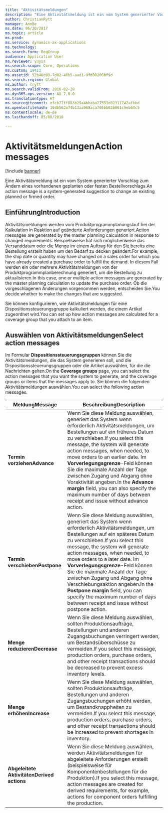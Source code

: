 ```yaml
---
title: "Aktivitätsmeldungen"
description: "Eine Aktivitätsmeldung ist ein vom System generierter Vorschlag zum Ändern eines vorhandenen geplanten oder festen Bestellvorschlags."
author: ChristianRytt
manager: AnnBe
ms.date: 06/20/2017
ms.topic: article
ms.prod: 
ms.service: dynamics-ax-applications
ms.technology: 
ms.search.form: ReqGroup
audience: Application User
ms.reviewer: yuyus
ms.search.scope: Core, Operations
ms.custom: 19411
ms.assetid: 52b46d93-7d02-46b5-aad1-9fd08206bf9d
ms.search.region: Global
ms.author: crytt
ms.search.validFrom: 2016-02-28
ms.dyn365.ops.version: AX 7.0.0
ms.translationtype: HT
ms.sourcegitcommit: efcb77ff883b29a4bbaba27551e02311742afbbd
ms.openlocfilehash: 10db562a74b13aa968aca705bb02b061c9eb64c5
ms.contentlocale: de-de
ms.lasthandoff: 05/08/2018

---
```


# <a name="action-messages"></a><span data-ttu-id="f9bfb-103">Aktivitätsmeldungen</span><span class="sxs-lookup"><span data-stu-id="f9bfb-103">Action messages</span></span>

[!include [banner](../includes/banner.md)]

<span data-ttu-id="f9bfb-104">Eine Aktivitätsmeldung ist ein vom System generierter Vorschlag zum Ändern eines vorhandenen geplanten oder festen Bestellvorschlags.</span><span class="sxs-lookup"><span data-stu-id="f9bfb-104">An action message is a system-generated suggestion to change an existing planned or firmed order.</span></span>

## <a name="introduction"></a><span data-ttu-id="f9bfb-105">Einführung</span><span class="sxs-lookup"><span data-stu-id="f9bfb-105">Introduction</span></span>

<span data-ttu-id="f9bfb-106">Aktivitätsmeldungen werden vom Produktprogrammplanungslauf bei der Kalkulation in Reaktion auf geänderte Anforderungen generiert.</span><span class="sxs-lookup"><span data-stu-id="f9bfb-106">Action messages are generated by the master planning calculation in response to changed requirements.</span></span> <span data-ttu-id="f9bfb-107">Beispielsweise hat sich möglicherweise das Versanddatum oder die Menge im einem Auftrag für den Sie bereits eine Bestellung erstellt haben um den Bedarf zu decken geändert.</span><span class="sxs-lookup"><span data-stu-id="f9bfb-107">For example, the ship date or quantity may have changed on a sales order for which you have already created a purchase order to fulfill the demand.</span></span> <span data-ttu-id="f9bfb-108">In diesem Fall werden ein oder mehrere Aktivitätsmeldungen von der Produktprogrammplanberechnung generiert, um die Bestellung zu aktualisieren.</span><span class="sxs-lookup"><span data-stu-id="f9bfb-108">In this case, one or multiple action messages are generated by the master planning calculation to update the purchase order.</span></span> <span data-ttu-id="f9bfb-109">Ob die vorgeschlagenen Änderungen vorgenommen werden, entscheiden Sie.</span><span class="sxs-lookup"><span data-stu-id="f9bfb-109">You decide whether to make the changes that are suggested.</span></span>

<span data-ttu-id="f9bfb-110">Sie können konfigurieren, wie Aktivitätsmeldungen für eine Dispositionssteuerungsgruppe kalkuliert werden, die einem Artikel zugeordnet wird.</span><span class="sxs-lookup"><span data-stu-id="f9bfb-110">You can set up how action messages are calculated for a coverage group that you attach to an item.</span></span>

## <a name="select-action-messages"></a><span data-ttu-id="f9bfb-111">Auswählen von Aktivitätsmeldungen</span><span class="sxs-lookup"><span data-stu-id="f9bfb-111">Select action messages</span></span>

<span data-ttu-id="f9bfb-112">Im Formular **Dispositionssteuerungsgruppen** können Sie die Aktivitätsmeldungen, die das System generieren soll, und die Dispositionssteuerungsgruppen oder die Artikel auswählen, für die die Nachrichten gelten.</span><span class="sxs-lookup"><span data-stu-id="f9bfb-112">On the **Coverage groups** page, you can select the action messages that you want the system to generate, and the coverage groups or items that the messages apply to.</span></span> <span data-ttu-id="f9bfb-113">Sie können die folgenden Aktivitätsmeldungen auswählen.</span><span class="sxs-lookup"><span data-stu-id="f9bfb-113">You can select the following action messages.</span></span>

| <span data-ttu-id="f9bfb-114">Meldung</span><span class="sxs-lookup"><span data-stu-id="f9bfb-114">Message</span></span>             | <span data-ttu-id="f9bfb-115">Beschreibung</span><span class="sxs-lookup"><span data-stu-id="f9bfb-115">Description</span></span>                                                                                                                                                                                                                                              |
|---------------------|----------------------------------------------------------------------------------------------------------------------------------------------------------------------------------------------------------------------------------------------------------|
| <span data-ttu-id="f9bfb-116">**Termin vorziehen**</span><span class="sxs-lookup"><span data-stu-id="f9bfb-116">**Advance**</span></span>         | <span data-ttu-id="f9bfb-117">Wenn Sie diese Meldung auswählen, generiert das System wenn erforderlich Aktivitätsmeldungen, um Bestellungen auf ein früheres Datum zu verschieben.</span><span class="sxs-lookup"><span data-stu-id="f9bfb-117">If you select this message, the system will generate action messages, when needed, to move orders to an earlier date.</span></span> <span data-ttu-id="f9bfb-118">Im **Vorverlegungsgrenze**-Feld können Sie die maximale Anzahl der Tage zwischen Zugang und Abgang ohne Voraktivität angeben.</span><span class="sxs-lookup"><span data-stu-id="f9bfb-118">In the **Advance margin** field, you can also specify the maximum number of days between receipt and issue without advance action.</span></span> |
| <span data-ttu-id="f9bfb-119">**Termin verschieben**</span><span class="sxs-lookup"><span data-stu-id="f9bfb-119">**Postpone**</span></span>        | <span data-ttu-id="f9bfb-120">Wenn Sie diese Meldung auswählen, generiert das System wenn erforderlich Aktivitätsmeldungen, um Bestellungen auf ein späteres Datum zu verschieben.</span><span class="sxs-lookup"><span data-stu-id="f9bfb-120">If you select this message, the system will generate action messages, when needed, to move orders to a later date.</span></span> <span data-ttu-id="f9bfb-121">Im **Vorverlegungsgrenze**-Feld können Sie die maximale Anzahl der Tage zwischen Zugang und Abgang ohne Verschiebungsaktion angeben.</span><span class="sxs-lookup"><span data-stu-id="f9bfb-121">In the **Postpone margin** field, you can specify the maximum number of days between receipt and issue without postpone action.</span></span>       |
| <span data-ttu-id="f9bfb-122">**Menge reduzieren**</span><span class="sxs-lookup"><span data-stu-id="f9bfb-122">**Decrease**</span></span>        | <span data-ttu-id="f9bfb-123">Wenn Sie diese Meldung auswählen, sollten Produktionsaufträge, Bestellungen und anderen Zugangsbuchungen verringert werden, um Bestandsüberschüsse zu vermeiden.</span><span class="sxs-lookup"><span data-stu-id="f9bfb-123">If you select this message, production orders, purchase orders, and other receipt transactions should be decreased to prevent excess inventory levels.</span></span>                                                                                                   |
| <span data-ttu-id="f9bfb-124">**Menge erhöhen**</span><span class="sxs-lookup"><span data-stu-id="f9bfb-124">**Increase**</span></span>        | <span data-ttu-id="f9bfb-125">Wenn Sie diese Meldung auswählen, sollten Produktionsaufträge, Bestellungen und anderen Zugangsbuchungen erhöht werden, um Bestandknappheiten zu vermeiden.</span><span class="sxs-lookup"><span data-stu-id="f9bfb-125">If you select this message, production orders, purchase orders, and other receipt transactions should be increased to prevent shortages in inventory.</span></span>                                                                                                    |
| <span data-ttu-id="f9bfb-126">**Abgeleitete Aktivitäten**</span><span class="sxs-lookup"><span data-stu-id="f9bfb-126">**Derived actions**</span></span> | <span data-ttu-id="f9bfb-127">Wenn Sie diese Meldung auswählen, werden Aktivitätsmeldungen für abgeleitete Anforderungen erstellt (beispielsweise für Komponentenbestellungen für die Produktion).</span><span class="sxs-lookup"><span data-stu-id="f9bfb-127">If you select this message, action messages are created for derived requirements, for example, actions for component orders fulfilling the production.</span></span>                                                                                                   |






